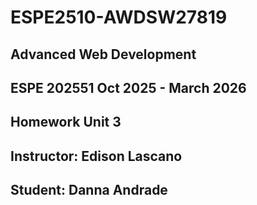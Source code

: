# ESPE2510-AWDSW27819

## Advanced Web Development

## ESPE 202551 Oct 2025 - March 2026

## Homework Unit 3

## Instructor: Edison Lascano

## Student: Danna Andrade

